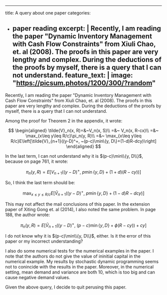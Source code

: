 ---
title: A query about one paper
categories:
- paper reading
excerpt: |
  Recently, I am reading the paper "Dynamic Inventory Management with Cash Flow Constraints" from Xiuli Chao, et. al (2008). The proofs in this paper are very lengthy and complex. During the deductions of the proofs by myself, there is a query that I can not understand.
 feature_text: |
image: "https://picsum.photos/1200/300/?random"
  ---

Recently, I am reading the paper "Dynamic Inventory Management with Cash Flow Constraints" from Xiuli Chao, et. al (2008).  The proofs in this paper are very lengthy and complex.
During the deductions of the proofs by myself, there is a query that I can not understand.

Among the proof for Theorem 2 in the appendix, it wrote:

$$
\begin{aligned}
\tilde{V}_n(x, R)=&~V_n(x, S)\\
=&~ V_n(x, R-cx)\\
=&~ \max_{x\leq y\leq R/c}\pi_n(y, R)\\
=&~ \max_{x\leq y\leq R/c}E\left[\tilde{V}_{n+1}((y-D)^+, ~(p-c)\min\{y, D\}+(1-d)R-dcy)\right]
\end{aligned}
$$

In the last term, I can not understand why it is $(p-c)\min\\{y, D\\}$, because on page 761, it wrote:

$$
\pi_n(y, R)=E\left[V_{n+1}((y-D)^+, ~p\min\{y, D\}+(1+d)(R-cy))\right]
$$

So, I think the last term should be:

$$
\max_{x\leq y\leq R/c}E\left[\tilde{V}_{n+1}((y-D)^+, ~p\min\{y, D\}+(1-d)R-dcy)\right]
$$

This may not affect the mail conclusions of this paper. In the extension paper of Xiting Gong et. al (2014), I also noted the same problem. In page 188, the author wrote:

$$
\pi_n(y, R)=E\left[\tilde{V}_{n+1}((y-D)^+, ~(p-c)\min\{y, D\}+\phi(R-cy))+cy\right]
$$

I do not know why it is $(p-c)\min\\{y, D\\}$, either. Is it the error of this paper or my incorrect understanding?

I also do some numerical tests for the numerical examples in the paper. I note that the authors do not give the value of ininitial capital in the numerical example. My results by 
stochastic dynamic programming seems not to conincide with the results in the paper. Moreover, in the numerical setting, mean demand and variance are both
10, which is too big and can cause negative demand values. 

Given the above query, I decide to quit perusing this paper.

<!-- more -->
